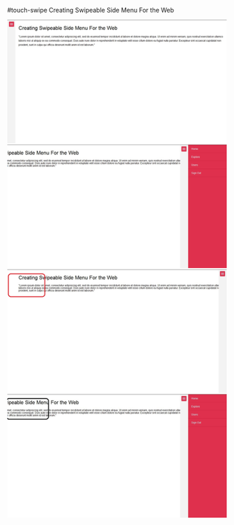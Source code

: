 #touch-swipe
Creating Swipeable Side Menu For the Web

![1](https://github.com/dineshkummarc/touch-swipe/blob/master/screenshots/1.jpg)
![2](https://github.com/dineshkummarc/touch-swipe/blob/master/screenshots/2.jpg)
![3](https://github.com/dineshkummarc/touch-swipe/blob/master/screenshots/3.jpg)
![4](https://github.com/dineshkummarc/touch-swipe/blob/master/screenshots/4.jpg)
